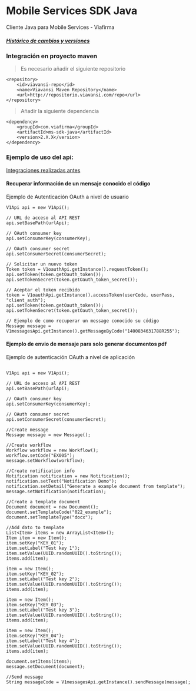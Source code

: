 Mobile Services SDK Java
==========

Cliente Java para Mobile Services - Viafirma

##### [Histórico de cambios y versiones](History.md)

### Integración en proyecto maven

> Es necesario añadir el siguiente repositorio
`````
<repository>
	<id>viavansi-repo</id>
	<name>Viavansi Maven Repository</name>
	<url>http://repositorio.viavansi.com/repo</url>
</repository>
`````
> Añadir la siguiente dependencia
`````
<dependency>
	<groupId>com.viafirma</groupId>
	<artifactId>ms-sdk-java</artifactId>
	<version>2.X.X</version>
</dependency>
`````

### Ejemplo de uso del api:

[Integraciones realizadas antes](doc/api_examples.md)

#### Recuperar información de un mensaje conocido el código

Ejemplo de Autenticación OAuth a nivel de usuario

````
V1Api api = new V1Api();

// URL de acceso al API REST
api.setBasePath(urlApi);

// OAuth consumer key
api.setConsumerKey(consumerKey);

// OAuth consumer secret
api.setConsumerSecret(consumerSecret);

// Solicitar un nuevo token
Token token = V1oauthApi.getInstance().requestToken();
api.setToken(token.getOauth_token());
api.setTokenSecret(token.getOauth_token_secret());

// Aceptar el token recibido
token = V1oauthApi.getInstance().accessToken(userCode, userPass, "client_auth");
api.setToken(token.getOauth_token());
api.setTokenSecret(token.getOauth_token_secret());

// Ejemplo de como recuperar un message conocido su código
Message message = V1messagesApi.getInstance().getMessageByCode("1400834631788R255");
````

#### Ejemplo de envio de mensaje para solo generar documentos pdf

Ejemplo de autenticación OAuth a nivel de aplicación

````

V1Api api = new V1Api();

// URL de acceso al API REST
api.setBasePath(urlApi);

// OAuth consumer key
api.setConsumerKey(consumerKey);

// OAuth consumer secret
api.setConsumerSecret(consumerSecret);

//Create message
Message message = new Message();

//Create workflow
Workflow workflow = new Workflow();
workflow.setCode("EX005");
message.setWorkflow(workflow);

//Create notification info
Notification notification = new Notification();
notification.setText("Notification Demo");
notification.setDetail("Generate a example document from template");
message.setNotification(notification);

//Create a template document
Document document = new Document();
document.setTemplateCode("022_example");
document.setTemplateType("docx");

//Add dato to template
List<Item> items = new ArrayList<Item>();
Item item = new Item();
item.setKey("KEY_01");
item.setLabel("Test key 1");
item.setValue(UUID.randomUUID().toString());
items.add(item);

item = new Item();
item.setKey("KEY_02");
item.setLabel("Test key 2");
item.setValue(UUID.randomUUID().toString());
items.add(item);

item = new Item();
item.setKey("KEY_03");
item.setLabel("Test key 3");
item.setValue(UUID.randomUUID().toString());
items.add(item);

item = new Item();
item.setKey("KEY_04");
item.setLabel("Test key 4");
item.setValue(UUID.randomUUID().toString());
items.add(item);

document.setItems(items);
message.setDocument(document);

//Send message
String messageCode = V1messagesApi.getInstance().sendMessage(message);
````
